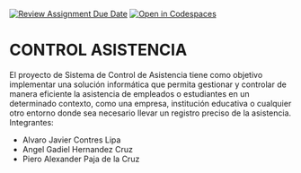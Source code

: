 [![Review Assignment Due Date](https://classroom.github.com/assets/deadline-readme-button-22041afd0340ce965d47ae6ef1cefeee28c7c493a6346c4f15d667ab976d596c.svg)](https://classroom.github.com/a/OT8lK55O)
[![Open in Codespaces](https://classroom.github.com/assets/launch-codespace-2972f46106e565e64193e422d61a12cf1da4916b45550586e14ef0a7c637dd04.svg)](https://classroom.github.com/open-in-codespaces?assignment_repo_id=15603977)
# **CONTROL ASISTENCIA**
El proyecto de Sistema de Control de Asistencia tiene como objetivo implementar una solución informática que permita gestionar y controlar de manera eficiente la asistencia de empleados o estudiantes en un determinado contexto, como una empresa, institución educativa o cualquier otro entorno donde sea necesario llevar un registro preciso de la asistencia.
Integrantes:
* Alvaro Javier Contres Lipa
* Angel Gadiel Hernandez Cruz  
* Piero Alexander Paja de la Cruz